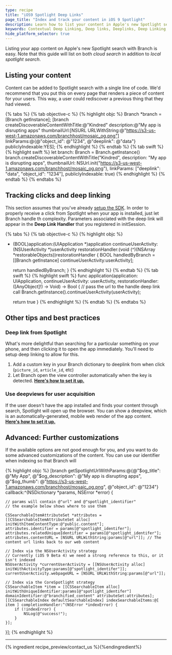 ```yaml
---
type: recipe
title: "iOS9 Spotlight Deep Links"
page_title: "Index and track your content in iOS 9 Spotlight"
description: Learn how to list your content in Apple's new Spotlight searhc.
keywords: Contextual Deep Linking, Deep links, Deeplinks, Deep Linking, Deeplinking, Deferred Deep Linking, Deferred Deeplinking, iOS9, iOS 9, Apple Spotlight Search
hide_platform_selector: true
---
```


Listing your app content on Apple's new Spotlight search with Branch is easy. Note that this guide will list on both _cloud search_ in addition to _local spotlight search_.

## Listing your content

Content can be added to Spotlight search with a single line of code. We'd recommend that you put this on every page that renders a piece of content for your users. This way, a user could rediscover a previous thing that they had viewed.

{% tabs %}
{% tab objective-c %}
{% highlight objc %}
Branch *branch = [Branch getInstance];
[branch createDiscoverableContentWithTitle:@"Kindred"
                               description:@"My app is disrupting apps"
                              thumbnailUrl:[NSURL URLWithString:@"https://s3-us-west-1.amazonaws.com/branchhost/mosaic_og.png"]
                                linkParams:@{@"object_id": @"1234",
                              				 @"deeplink": @"data"}
                         publiclyIndexable:YES];
{% endhighlight %}
{% endtab %}
{% tab swift %}
{% highlight swift %}
let branch: Branch = Branch.getInstance()
branch.createDiscoverableContentWithTitle("Kindred",
                              description: "My app is disrupting apps",
                             thumbnailUrl: NSUrl.init("https://s3-us-west-1.amazonaws.com/branchhost/mosaic_og.png"),
                               linkParams: ["deeplink": "data",
                                            "object_id": "1234"],
                        publiclyIndexable: true)
{% endhighlight %}
{% endtab %}
{% endtabs %}

## Tracking clicks and deep linking

This section assumes that you've already [setup the SDK](/recipes/quickstart_guide). In order to properly receive a click from Spotlight when your app is installed, just let Branch handle th complexity. Parameters associated with the deep link will appear in the **Deep Link Handler** that you registered in initSession.

{% tabs %}
{% tab objective-c %}
{% highlight objc %}
- (BOOL)application:(UIApplication *)application
continueUserActivity:(NSUserActivity *)userActivity
 restorationHandler:(void (^)(NSArray *restorableObjects))restorationHandler {
    BOOL handledByBranch = [[Branch getInstance] continueUserActivity:userActivity];
    
    return handledByBranch;
}
{% endhighlight %}
{% endtab %}
{% tab swift %}
{% highlight swift %}
func application(application: UIApplication, continueUserActivity: userActivity, restorationHandler: ([AnyObject]!) -> Void) -> Bool {
    // pass the url to the handle deep link call
    Branch.getInstance().continueUserActivity(userActivity);

    return true
}
{% endhighlight %}
{% endtab %}
{% endtabs %}

## Other tips and best practices

### Deep link from Spotlight

What's more delightful than searching for a particular something on your phone, and then clicking it to open the app immediately. You'll need to setup deep linking to allow for this.

1. Add a custom key in your Branch dictionary to deeplink from when click (`picture_id`, `article_id`, etc)
2. Let Branch open the view controller automatically when the key is detected. [**Here's how to set it up.**](/recipes/easy_deep_linking/ios)

### Use deepviews for user acquisition

If the user doesn't have the app installed and finds your content through search, Spotlight will open up the browser. You can show a deepview, which is an automatically-generated, mobile web render of the app content. [**Here's how to set it up.**](/recipes/deepviews/ios)

## Advanced: Further customizations

If the available options are not good enough for you, and you want to do some advanced customizations of the content. You can use our identifier when indexing so that Branch will 

{% highlight objc %}
[branch getSpotlightUrlWithParams:@{@"$og_title": @"My App",
                                    @"$og_description": @"My app is disrupting apps",
                                    @"$og_thumb": @"https://s3-us-west-1.amazonaws.com/branchhost/mosaic_og.png",
                                    @"object_id": @"1234"}
                         callback:^(NSDictionary *params, NSError *error) {
    
    // params will contain @"url" and @"spotlight_identifier"
    // the example below shows where to use them

    CSSearchableItemAttributeSet *attributes = [[CSSearchableItemAttributeSet alloc] initWithItemContentType:@"public.content"];
    attributes.identifier = params[@"spotlight_identifer"];
    attributes.relatedUniqueIdentifier = params[@"spotlight_identifer"];
    attributes.contentURL = [NSURL URLWithString:params[@"url"]]; // The content url links back to our web content
    
    // Index via the NSUserActivity strategy
    // Currently (iOS 9 Beta 4) we need a strong reference to this, or it isn't indexed
    NSUserActivity *currentUserActivity = [[NSUserActivity alloc] initWithActivityType:params[@"spotlight_identifer"]];
    currentUserActivity.webpageURL = [NSURL URLWithString:params[@"url"]];
                             
    // Index via the CoreSpotlight strategy
    CSSearchableItem *item = [[CSSearchableItem alloc] initWithUniqueIdentifier:params[@"spotlight_identifer"] domainIdentifier:@"branchified_content" attributeSet:attributes];
    [[CSSearchableIndex defaultSearchableIndex] indexSearchableItems:@[ item ] completionHandler:^(NSError *indexError) {
        if (!indexError) {
            NSLog(@"success!");
        }
    }];
}];
{% endhighlight %}

-----

{% ingredient recipe_preview/contact_us %}{%endingredient%}